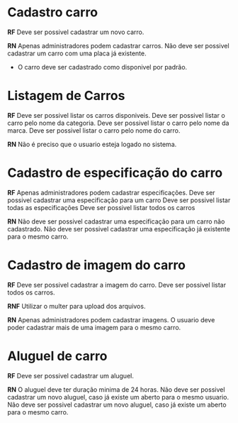 # Cadastro carro

**RF**
Deve ser possivel cadastrar um novo carro.


**RN**
Apenas administradores podem cadastrar carros.
Não deve ser possivel cadastrar um carro com uma placa já existente.
* O carro deve ser cadastrado como disponivel por padrão.

# Listagem de Carros

**RF**
Deve ser possivel listar os carros disponiveis.
Deve ser possivel listar o carro pelo nome da categoria.
Deve ser possivel listar o carro pelo nome da marca.
Deve ser possivel listar o carro pelo nome do carro.

**RN**
Não é preciso que o usuario esteja logado no sistema.


# Cadastro de especificação do carro

**RF**
Apenas administradores podem cadastrar especificações.
Deve ser possivel cadastrar uma especificação para um carro
Deve ser possivel listar todas as especificações
Deve ser possivel listar todos os carros

**RN**
Não deve ser possivel cadastrar uma especificação para um carro não cadastrado.
Não deve ser possivel cadastrar uma especificação já existente para o mesmo carro.

# Cadastro de imagem do carro

**RF**
Deve ser possivel cadastrar a imagem do carro.
Deve ser possivel listar todos os carros.

**RNF**
Utilizar o multer para upload dos arquivos.

**RN**
Apenas administradores podem cadastrar imagens.
O usuario deve poder cadastrar mais de uma imagem para o mesmo carro.

# Aluguel de carro

**RF**
Deve ser possivel cadastrar um aluguel.

**RN**
O aluguel deve ter duração minima de 24 horas.
Não deve ser possivel cadastrar um novo aluguel, caso já existe um aberto para o mesmo usuario.
Não deve ser possivel cadastrar um novo aluguel, caso já existe um aberto para o mesmo carro.